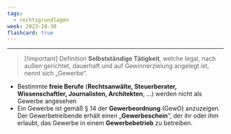 ```yaml
---
tags:
  - rechtsgrundlagen
week: 2023-10-30
flashcard: true
---
```

***

> [!important] Definition
> **Selbstständige Tätigkeit**, welche legal, nach außen gerichtet, dauerhaft und auf Gewinnerzielung angelegt ist, nennt sich „Gewerbe“.

- Bestimmte **freie Berufe** (**Rechtsanwälte, Steuerberater, Wissenschaftler, Journalisten, Architekten**, …) werden nicht als Gewerbe angesehen
- Ein Gewerbe ist gemäß § 14 der **Gewerbeordnung** (GewO) anzuzeigen. Der Gewerbetreibende erhält einen „**Gewerbeschein**“, der ihr oder ihm erlaubt, das Gewerbe in einem **Gewerbebetrieb** zu betreiben.
